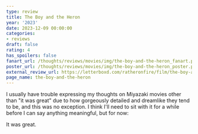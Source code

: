 ```yaml
---
type: review
title: The Boy and the Heron
year: '2023'
date: 2023-12-09 00:00:00
categories:
- reviews
draft: false
rating: 4
has_spoilers: false
fanart_url: /thoughts/reviews/movies/img/the-boy-and-the-heron_fanart.png
poster_url: /thoughts/reviews/movies/img/the-boy-and-the-heron_poster.png
external_review_url: https://letterboxd.com/ratheronfire/film/the-boy-and-the-heron/
page_name: the-boy-and-the-heron
---
```


I usually have trouble expressing my thoughts on Miyazaki movies other than "it was great" due to how gorgeously detailed and dreamlike they tend to be, and this was no exception. I think I'll need to sit with it for a while before I can say anything meaningful, but for now:

It was great.

